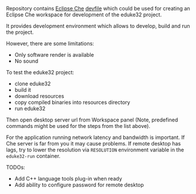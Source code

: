 Repository contains [Eclipse Che](https://github.com/eclipse/che) [devfile](https://redhat-developer.github.io/devfile/) which could be used for creating an Eclipse Che workspace for development of the eduke32 project.

It provides development environment which allows to develop, build and run the project.

However, there are some limitations:
 - Only software render is available
 - No sound

To test the eduke32 project:
 - clone eduke32
 - build it
 - download resources
 - copy compiled binaries into resources directory
 - run eduke32

Then open desktop server url from Workspace panel (Note, predefined commands might be used for the steps from the list above).

For the application running network latency and bandwidth is important. If Che server is far from you it may cause problems.
If remote desktop has lags, try to lower the resolution via `RESOLUTION` environment variable in the `eduke32-run` container.

TODOs:
 - Add C++ language tools plug-in when ready
 - Add ability to configure password for remote desktop
